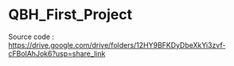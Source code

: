 # QBH_First_Project

Source code : https://drive.google.com/drive/folders/12HY9BFKDyDbeXkYi3zvf-cFBolAhJok6?usp=share_link
